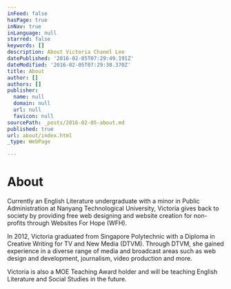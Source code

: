 ```yaml
---
inFeed: false
hasPage: true
inNav: true
inLanguage: null
starred: false
keywords: []
description: About Victoria Chanel Lee
datePublished: '2016-02-05T07:29:49.191Z'
dateModified: '2016-02-05T07:29:38.370Z'
title: About
author: []
authors: []
publisher:
  name: null
  domain: null
  url: null
  favicon: null
sourcePath: _posts/2016-02-05-about.md
published: true
url: about/index.html
_type: WebPage

---
```

# About

Currently an English Literature undergraduate with a minor in Public Administration at Nanyang Technological University, Victoria gives back to society by providing free web designing and website creation for non-profits through Websites For Hope (WFH).

In 2012, Victoria graduated from Singapore Polytechnic with a Diploma in Creative Writing for TV and New Media (DTVM). Through DTVM, she gained experience in a diverse range of media and broadcast areas such as web design and development, journalism, video production and more.

Victoria is also a MOE Teaching Award holder and will be teaching English Literature and Social Studies in the future.